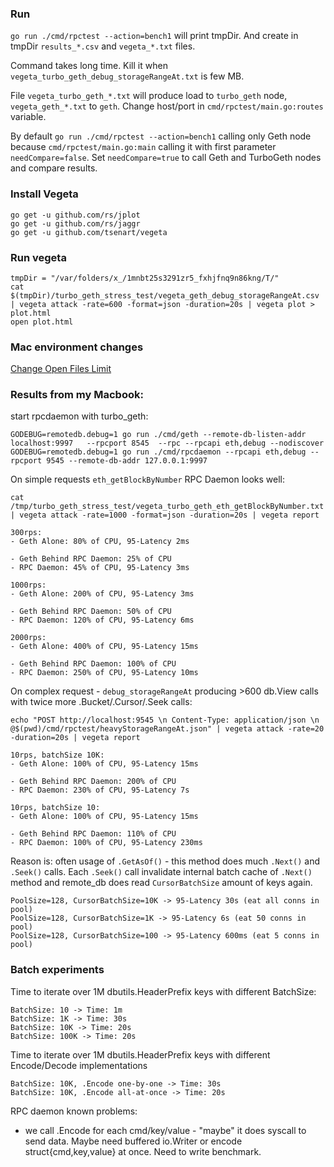 
### Run
`go run ./cmd/rpctest --action=bench1` will print tmpDir. 
And create in tmpDir `results_*.csv` and `vegeta_*.txt` files. 

Command takes long time. Kill it when `vegeta_turbo_geth_debug_storageRangeAt.txt` is few MB. 

File `vegeta_turbo_geth_*.txt` will produce load to `turbo_geth` node, `vegeta_geth_*.txt` to `geth`.
Change host/port in `cmd/rpctest/main.go:routes` variable. 

By default `go run ./cmd/rpctest --action=bench1` calling only Geth node 
because `cmd/rpctest/main.go:main` calling it with first parameter `needCompare=false`.
Set `needCompare=true` to call Geth and TurboGeth nodes and compare results.   

### Install Vegeta
```
go get -u github.com/rs/jplot
go get -u github.com/rs/jaggr
go get -u github.com/tsenart/vegeta
```

### Run vegeta
``` 
tmpDir = "/var/folders/x_/1mnbt25s3291zr5_fxhjfnq9n86kng/T/"
cat $(tmpDir)/turbo_geth_stress_test/vegeta_geth_debug_storageRangeAt.csv | vegeta attack -rate=600 -format=json -duration=20s | vegeta plot > plot.html
open plot.html
```


### Mac environment changes
[Change Open Files Limit](https://gist.github.com/tombigel/d503800a282fcadbee14b537735d202c)


### Results from my Macbook:
start rpcdaemon with turbo_geth: 
```
GODEBUG=remotedb.debug=1 go run ./cmd/geth --remote-db-listen-addr localhost:9997   --rpcport 8545  --rpc --rpcapi eth,debug --nodiscover
GODEBUG=remotedb.debug=1 go run ./cmd/rpcdaemon --rpcapi eth,debug --rpcport 9545 --remote-db-addr 127.0.0.1:9997
```

On simple requests `eth_getBlockByNumber` RPC Daemon looks well:  
```
cat /tmp/turbo_geth_stress_test/vegeta_turbo_geth_eth_getBlockByNumber.txt | vegeta attack -rate=1000 -format=json -duration=20s | vegeta report

300rps: 
- Geth Alone: 80% of CPU, 95-Latency 2ms

- Geth Behind RPC Daemon: 25% of CPU
- RPC Daemon: 45% of CPU, 95-Latency 3ms

1000rps: 
- Geth Alone: 200% of CPU, 95-Latency 3ms

- Geth Behind RPC Daemon: 50% of CPU
- RPC Daemon: 120% of CPU, 95-Latency 6ms

2000rps: 
- Geth Alone: 400% of CPU, 95-Latency 15ms

- Geth Behind RPC Daemon: 100% of CPU
- RPC Daemon: 250% of CPU, 95-Latency 10ms

```

On complex request - `debug_storageRangeAt` producing >600 db.View calls with twice more .Bucket/.Cursor/.Seek calls:
```
echo "POST http://localhost:9545 \n Content-Type: application/json \n @$(pwd)/cmd/rpctest/heavyStorageRangeAt.json" | vegeta attack -rate=20 -duration=20s | vegeta report

10rps, batchSize 10K:
- Geth Alone: 100% of CPU, 95-Latency 15ms 

- Geth Behind RPC Daemon: 200% of CPU
- RPC Daemon: 230% of CPU, 95-Latency 7s

10rps, batchSize 10:
- Geth Alone: 100% of CPU, 95-Latency 15ms 

- Geth Behind RPC Daemon: 110% of CPU
- RPC Daemon: 100% of CPU, 95-Latency 230ms
```
Reason is: often usage of `.GetAsOf()` - this method does much `.Next()` and `.Seek()` calls. 
Each `.Seek()` call invalidate internal batch cache of `.Next()` method and remote_db does read `CursorBatchSize` amount of keys again.

```
PoolSize=128, CursorBatchSize=10K -> 95-Latency 30s (eat all conns in pool)
PoolSize=128, CursorBatchSize=1K -> 95-Latency 6s (eat 50 conns in pool)
PoolSize=128, CursorBatchSize=100 -> 95-Latency 600ms (eat 5 conns in pool)
```


### Batch experiments
Time to iterate over 1M dbutils.HeaderPrefix keys with different BatchSize:
```
BatchSize: 10 -> Time: 1m
BatchSize: 1K -> Time: 30s
BatchSize: 10K -> Time: 20s
BatchSize: 100K -> Time: 20s
```


Time to iterate over 1M dbutils.HeaderPrefix keys with different Encode/Decode implementations
```
BatchSize: 10K, .Encode one-by-one -> Time: 30s
BatchSize: 10K, .Encode all-at-once -> Time: 20s
```

RPC daemon known problems: 
- we call .Encode for each cmd/key/value - "maybe" it does syscall to send data. 
Maybe need buffered io.Writer or encode struct{cmd,key,value} at once. Need to write benchmark.   


